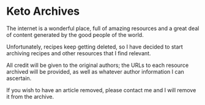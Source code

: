 # Keto Archives

The internet is a wonderful place, full of amazing resources and a great deal of content generated by the good people of the world. 

Unfortunately, recipes keep getting deleted, so I have decided to start archiving recipes and other resources that I find relevant.

All credit will be given to the original authors; the URLs to each resource archived will be provided, as well as whatever author information I can ascertain. 

If you wish to have an article removed, please contact me and I will remove it from the archive.

